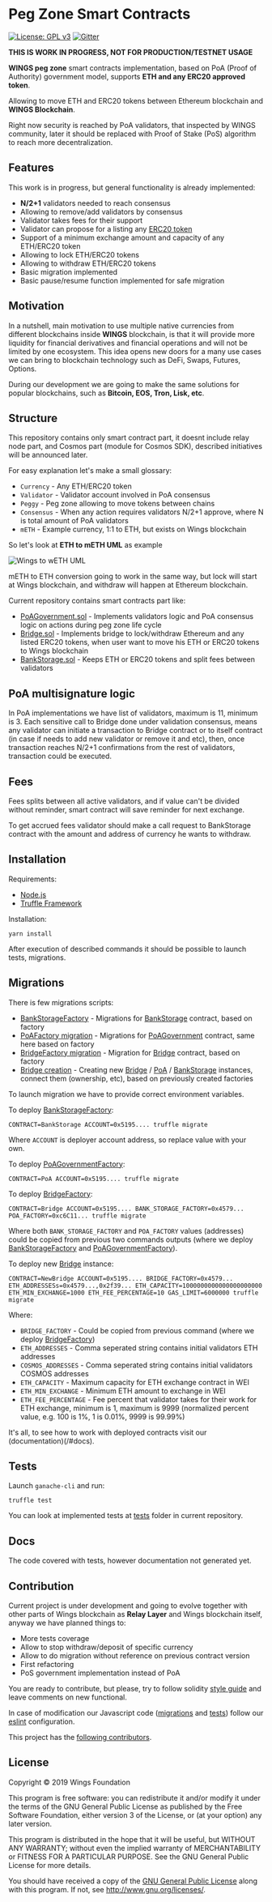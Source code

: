 # Peg Zone Smart Contracts
[![License: GPL v3](https://img.shields.io/badge/License-GPL%20v3-blue.svg)](http://www.gnu.org/licenses/gpl-3.0)
[![Gitter](https://badges.gitter.im/WingsChat/community.svg)](https://gitter.im/WingsChat/community?utm_source=badge&utm_medium=badge&utm_campaign=pr-badge)

**THIS IS WORK  IN PROGRESS, NOT FOR PRODUCTION/TESTNET USAGE**

**WINGS peg zone** smart contracts implementation, based on PoA (Proof of Authority) government model, supports **ETH and any ERC20 approved token**.

Allowing to move ETH and ERC20 tokens between Ethereum
blockchain and **WINGS Blockchain**.

Right now security is reached by PoA validators, that inspected by WINGS community, later it should be replaced with Proof of Stake (PoS) algorithm to
reach more decentralization.

## Features

This work is in progress, but general functionality is already implemented:

* **N/2+1** validators needed to reach consensus
* Allowing to remove/add validators by consensus
* Validator takes fees for their support
* Validator can propose for a listing any [ERC20 token](https://theethereum.wiki/w/index.php/ERC20_Token_Standard)
* Support of a minimum exchange amount and capacity of any ETH/ERC20 token
* Allowing to lock ETH/ERC20 tokens
* Allowing to withdraw ETH/ERC20 tokens
* Basic migration implemented
* Basic pause/resume function implemented for safe migration

## Motivation

In a nutshell, main motivation to use multiple native currencies from different blockchains inside **WINGS** blockchain, is that it will provide more liquidity for financial derivatives and financial operations  and will not be limited by one ecosystem. This idea opens new doors for a many use cases we can bring to blockchain technology such as DeFi, Swaps, Futures, Options.

During our development we are going to make the same
solutions for popular blockchains, such as **Bitcoin, EOS, Tron, Lisk, etc**.

## Structure

This repository contains only smart contract part, it doesnt include relay node part, and Cosmos part (module for Cosmos SDK), described initiatives will be announced later.

For easy explanation let's make a small glossary:
* `Currency`  - Any ETH/ERC20 token
* `Validator` - Validator account involved in PoA consensus
* `Peggy`     - Peg zone allowing to move tokens between chains
* `Consensus` - When any action requires validators N/2+1 approve, where N is total amount of PoA validators
* `mETH`      - Example currency, 1:1 to ETH, but exists on Wings blockchain

So let's look at **ETH to mETH UML** as example

![Wings to wETH UML](/res/eth_wei_flow.png?raw=true "Wings to WETH UML")

mETH to ETH conversion going to work in the same way, but lock will start at Wings blockchain, and withdraw will happen at Ethereum blockchain.

Current repository contains smart contracts part like:

* [PoAGovernment.sol](/contracts/PoAGovernment.sol) - Implements validators logic and PoA consensus logic on actions during peg zone life cycle
* [Bridge.sol](/contracts/Bridge.sol) - Implements bridge to lock/withdraw Ethereum and any listed ERC20 tokens, when user want to move his ETH or ERC20 tokens to Wings blockchain
* [BankStorage.sol](/contracts/BankStorage.sol)  - Keeps ETH or ERC20 tokens and split fees between validators

## PoA multisignature logic

In PoA implementations we have list of validators, maximum is 11, minimum is 3. Each sensitive call to Bridge done under validation consensus, means any validator can initiate a transaction to Bridge contract or to itself contract (in case if needs to add new validator or remove it and etc), then, once transaction reaches N/2+1 confirmations from the rest of validators, transaction could be executed.

## Fees

Fees splits between all active validators, and if value can't be divided without reminder, smart contract will save reminder for next exchange.

To get accrued fees validator should make a call request to BankStorage contract with the amount and address of currency he wants to withdraw.

## Installation

Requirements:

* [Node.js](https://nodejs.org/en/)
* [Truffle Framework](https://truffleframework.com)

Installation:

```
yarn install
```

After execution of described commands it should be possible to launch tests,
migrations.

## Migrations

There is few migrations scripts:

* [BankStorageFactory](/migrations/1_bank_storage_factory.js) - Migrations for [BankStorage](/contracts/BankStorage.sol) contract, based on factory
* [PoAFactory migration](/migrations/2_poa_factory.js) - Migrations for [PoAGovernment](/contracts/PoAGovernment.sol) contract, same here based on factory
* [BridgeFactory migration](/migrations/3_bridge_factory.js) - Migration for [Bridge](/contracts/Bridge.sol) contract, based on factory
* [Bridge creation](/migrations/4_new_bridge.js) - Creating new [Bridge](/contracts/Bridge.sol) / [PoA](/contracts/PoAGovernment.sol) / [BankStorage](/contracts/BankStorage.sol) instances, connect them (ownership, etc), based on previously created factories

To launch migration we have to provide correct environment variables.

To deploy [BankStorageFactory](/contracts/factories/BankStorageFactory.sol):

```
CONTRACT=BankStorage ACCOUNT=0x5195.... truffle migrate
```

Where `ACCOUNT` is deployer account address, so replace value with your own.

To deploy [PoAGovernmentFactory](/contracts/factories/PoAGovernment.sol):

```
CONTRACT=PoA ACCOUNT=0x5195.... truffle migrate
```

To deploy [BridgeFactory](/contract/factories/Bridge.sol):

```
CONTRACT=Bridge ACCOUNT=0x5195.... BANK_STORAGE_FACTORY=0x4579... POA_FACTORY=0xc6C11... truffle migrate
```

Where both `BANK_STORAGE_FACTORY` and `POA_FACTORY` values (addresses) could be copied from previous two commands outputs (where we deploy [BankStorageFactory](/contracts/factories/BankStorageFactory.sol) and [PoAGovernmentFactory](/contracts/factories/PoAGovernment.sol)).

To deploy new [Bridge](/contracts/) instance:

```
CONTRACT=NewBridge ACCOUNT=0x5195.... BRIDGE_FACTORY=0x4579... ETH_ADDRESSESs=0x4579...,0x2f39... ETH_CAPACITY=1000000000000000000000 ETH_MIN_EXCHANGE=1000 ETH_FEE_PERCENTAGE=10 GAS_LIMIT=6000000 truffle migrate
```

Where:

* `BRIDGE_FACTORY` - Could be copied from previous command (where we deploy [BridgeFactory](/contracts/factories/BridgeFactory.sol))
* `ETH_ADDRESSES` - Comma seperated string contains initial validators ETH addresses
* `COSMOS_ADDRESSES` - Comma seperated string contains initial validators COSMOS addresses
* `ETH_CAPACITY` - Maximum capacity for ETH exchange contract in WEI
* `ETH_MIN_EXCHANGE` - Minimum ETH amount to exchange in WEI
* `ETH_FEE_PERCENTAGE` - Fee percent that validator takes for their work for ETH exchange, minimum is 1, maximum is 9999 (normalized percent value, e.g. 100 is 1%, 1 is 0.01%, 9999 is 99.99%)

It's all, to see how to work with deployed contracts visit our (documentation)(/#docs).

## Tests

Launch `ganache-cli` and run:

    truffle test

You can look at implemented tests at [tests](/tests) folder in current repository.

## Docs

The code covered with tests, however documentation not generated yet.

## Contribution

Current project is under development and going to evolve together with other parts of Wings blockchain as
**Relay Layer** and Wings blockchain itself, anyway we have
planned things to:

* More tests coverage
* Allow to stop withdraw/deposit of specific currency
* Allow to do migration without reference on previous contract version
* First refactoring
* PoS government implementation instead of PoA

You are ready to contribute, but please, try to follow
solidity [style guide](https://solidity.readthedocs.io/en/v0.5.3/style-guide.html) and leave comments on new functional.

In case of modification our Javascript code ([migrations](/migrations) and [tests](/test)) follow our [eslint](/.eslintrc) configuration.

This project has the [following contributors](https://github.com/WingsDao/griffin-consensus-poc/graphs/contributors).

## License

Copyright © 2019 Wings Foundation

This program is free software: you can redistribute it and/or modify it under the terms of the GNU General Public License as published by the Free Software Foundation, either version 3 of the License, or (at your option) any later version.

This program is distributed in the hope that it will be useful, but WITHOUT ANY WARRANTY; without even the implied warranty of MERCHANTABILITY or FITNESS FOR A PARTICULAR PURPOSE. See the GNU General Public License for more details.

You should have received a copy of the [GNU General Public License](https://github.com/WingsDAO/griffin-consensus-poc/tree/master/LICENSE) along with this program.  If not, see <http://www.gnu.org/licenses/>.
